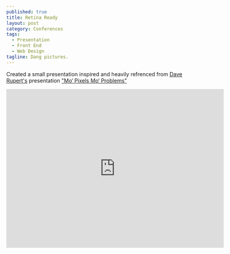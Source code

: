 ```yaml
---
published: true
title: Retina Ready
layout: post
category: Conferences
tags: 
  - Presentation
  - Front End
  - Web Design
tagline: Dang pictures.
---
```

Created a small presentation inspired and heavily refrenced from [Dave Rupert's](http://daverupert.com/) presentation ["Mo‘ Pixels Mo‘ Problems"](https://speakerdeck.com/davatron5000/mo-pixels-mo-problems)

<iframe src="http://slid.es/bassettsj/retina-ready/embed" width="576" height="420" scrolling="no" frameborder="0" webkitallowfullscreen mozallowfullscreen allowfullscreen></iframe>
